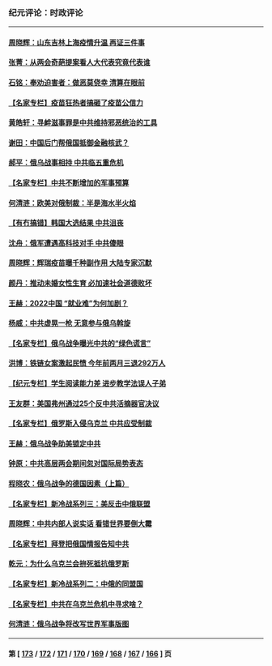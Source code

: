 ### 纪元评论：时政评论
---
#### [周晓辉：山东吉林上海疫情升温 再证三件事](../../pages/nsc1025/n13639756.md) 
#### [张菁：从两会奇葩提案看人大代表究竟代表谁](../../pages/nsc1025/n13638842.md) 
#### [石铭：奉劝迫害者：做恶莫侥幸 清算在眼前](../../pages/nsc1025/n13638949.md) 
#### [【名家专栏】疫苗狂热者搞砸了疫苗公信力](../../pages/nsc1025/n13636804.md) 
#### [黄皓轩：寻衅滋事罪是中共维持邪恶统治的工具](../../pages/nsc1025/n13637509.md) 
#### [谢田：中国后门帮俄国抵御金融核武？](../../pages/nsc1025/n13637422.md) 
#### [郝平：俄乌战事相持 中共临五重危机](../../pages/nsc1025/n13637254.md) 
#### [【名家专栏】中共不断增加的军事预算](../../pages/nsc1025/n13636797.md) 
#### [何清涟：欧美对俄制裁：半是海水半火焰](../../pages/nsc1025/n13635847.md) 
#### [【有冇搞错】韩国大选结果 中共沮丧](../../pages/nsc1025/n13634855.md) 
#### [沈舟：俄军遭遇高科技对手 中共傻眼](../../pages/nsc1025/n13635530.md) 
#### [周晓辉：辉瑞疫苗曝千种副作用 大陆专家沉默](../../pages/nsc1025/n13636049.md) 
#### [颜丹：推动未婚女性生育 必加速社会道德败坏](../../pages/nsc1025/n13635683.md) 
#### [王赫：2022中国 “就业难”为何加剧？](../../pages/nsc1025/n13634711.md) 
#### [杨威：中共虚晃一枪 无意参与俄乌斡旋](../../pages/nsc1025/n13634507.md) 
#### [【名家专栏】俄乌战争曝光中共的“绿色谎言”](../../pages/nsc1025/n13633651.md) 
#### [洪博：铁链女案激起民愤 今年前两月三退292万人](../../pages/nsc1025/n13631278.md) 
#### [【纪元专栏】学生阅读能力差 进步教学法误人子弟](../../pages/nsc1025/n13632125.md) 
#### [王友群：美国弗州通过25个反中共活摘器官决议](../../pages/nsc1025/n13629415.md) 
#### [【名家专栏】俄罗斯入侵乌克兰 中共应受制裁](../../pages/nsc1025/n13630752.md) 
#### [王赫：俄乌战争助美锁定中共](../../pages/nsc1025/n13630059.md) 
#### [钟原：中共高层两会期间忽对国际局势表态](../../pages/nsc1025/n13629262.md) 
#### [程晓农：俄乌战争的德国因素（上篇）](../../pages/nsc1025/n13629244.md) 
#### [【名家专栏】新冷战系列三：美反击中俄联盟](../../pages/nsc1025/n13628606.md) 
#### [周晓辉：中共内部人说实话 看错世界要倒大霉](../../pages/nsc1025/n13629089.md) 
#### [【名家专栏】拜登把俄国情报告知中共](../../pages/nsc1025/n13628615.md) 
#### [乾元：为什么乌克兰会拚死抵抗俄罗斯](../../pages/nsc1025/n13626904.md) 
#### [【名家专栏】新冷战系列二：中俄的同盟国](../../pages/nsc1025/n13626069.md) 
#### [【名家专栏】中共在乌克兰危机中寻求啥？](../../pages/nsc1025/n13626174.md) 
#### [何清涟：俄乌战争将改写世界军事版图](../../pages/nsc1025/n13626140.md) 

---
#### 第 [ [173](./173.md) / [172](./172.md) / [171](./171.md) / [170](./170.md) / [169](./169.md) / [168](./168.md) / [167](./167.md) / [166](./166.md) ] 页

